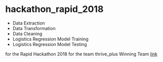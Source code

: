 # hackathon_rapid_2018
* Data Extraction
* Data Transformation
* Data Cleaning
* Logistics Regression Model Training
* Logistics Regression Model Testing

for the Rapid Hackathon 2018 for the team thrive_plus
Winning Team [link](https://bit.ly/2TbIVFv)
